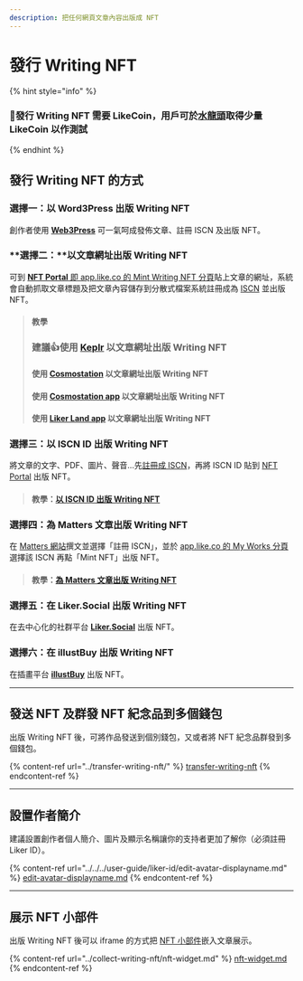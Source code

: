 ```yaml
---
description: 把任何網頁文章內容出版成 NFT
---
```


# 發行 Writing NFT

{% hint style="info" %}
### 📣發行 Writing NFT 需要 LikeCoin，用戶可於[水龍頭](../../faucet.md)取得少量 LikeCoin 以作測試
{% endhint %}

## 發行 Writing NFT 的方式

### **選擇一：以 Word3Press  出版 Writing NFT**

創作者使用 [**Web3Press**](../../../user-guide/wordpress.md) 可一氣呵成發佈文章、註冊 ISCN 及出版 NFT。

### **選擇二：**以文章網址出版 Writing NFT

可到 [**NFT Portal** 即 app.like.co 的 Mint Writing NFT 分頁](https://app.like.co/nft/url)貼上文章的網址，系統會自動抓取文章標題及把文章內容儲存到分散式檔案系統註冊成為 [ISCN](../../decentralized-publishing/what-is-iscn.md) 並出版 NFT。

> #### 教學
>
> ### 建議:thumbsup:使用 [Keplr](keplr.md) 以文章網址出版 Writing NFT
>
> #### 使用 [Cosmostation](cosmostation.md) 以文章網址出版 Writing NFT
>
> #### 使用 [Cosmostation app](cosmostation-app.md) 以文章網址出版 Writing NFT
>
> #### 使用 [Liker Land app](liker-land-shou-ji-ying-yong-cheng-shi.md) 以文章網址出版 Writing NFT

### **選擇三**：以 ISCN ID 出版 Writing NFT

將文章的文字、PDF、圖片、聲音…先[註冊成 ISCN](../../decentralized-publishing/app.like.co/)，再將 ISCN ID 貼到 [NFT Portal](https://app.like.co/nft/url) 出版 NFT。

> #### 教學：[以 ISCN ID 出版 Writing NFT](iscn-id.md)

### **選擇四**：為 Matters 文章出版 Writing NFT

在 [Matters 網站](https://matters.news/)撰文並選擇「註冊 ISCN」，並於 [app.like.co 的 My Works 分頁](https://app.like.co/works)選擇該 ISCN 再點「Mint NFT」出版 NFT。

> #### 教學：[為 Matters 文章出版 Writing NFT](matters.md)

### **選擇五**：在 Liker.Social 出版 Writing NFT

在去中心化的社群平台 [**Liker.Social**](liker-social.md) 出版 NFT。

### **選擇六**：在 illustBuy 出版 Writing NFT

在插畫平台 [**illustBuy**](illustbuy.md) 出版 NFT。

***

## 發送 NFT 及群發 NFT 紀念品到多個錢包

出版 Writing NFT 後，可將作品發送到個別錢包，又或者將 NFT 紀念品群發到多個錢包。

{% content-ref url="../transfer-writing-nft/" %}
[transfer-writing-nft](../transfer-writing-nft/)
{% endcontent-ref %}

***

## 設置作者簡介 <a href="#creators-introduction" id="creators-introduction"></a>

建議設置創作者個人簡介、圖片及顯示名稱讓你的支持者更加了解你（必須註冊 Liker ID）。

{% content-ref url="../../../user-guide/liker-id/edit-avatar-displayname.md" %}
[edit-avatar-displayname.md](../../../user-guide/liker-id/edit-avatar-displayname.md)
{% endcontent-ref %}

***

## 展示 NFT 小部件

出版 Writing NFT 後可以 iframe 的方式把 [NFT 小部件](../collect-writing-nft/nft-widget.md)嵌入文章展示。

{% content-ref url="../collect-writing-nft/nft-widget.md" %}
[nft-widget.md](../collect-writing-nft/nft-widget.md)
{% endcontent-ref %}
